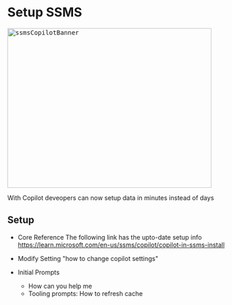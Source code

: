 # Setup SSMS

<kbd> 
<img width="460" height="360" alt="ssmsCopilotBanner" src="https://github.com/user-attachments/assets/b81951cf-2c78-4b39-9e0e-b945ce50e43d" />
</kbd> 
<br/>

With Copilot deveopers can now setup data in minutes instead of days


## Setup 

* Core Reference
	The following link has the upto-date setup info
	https://learn.microsoft.com/en-us/ssms/copilot/copilot-in-ssms-install

* Modify Setting
	"how to change copilot settings"

* Initial Prompts
	* How can you help me
 	* Tooling prompts: How to refresh cache


